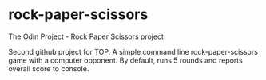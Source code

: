 # rock-paper-scissors
The Odin Project - Rock Paper Scissors project

Second github project for TOP. A simple command line rock-paper-scissors game with a computer opponent. By default, runs 5 rounds and reports overall score to console.